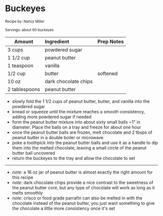 # Buckeyes

<small>Recipe by: Nancy Miller</small>

<small>Servings: about 60 buckeyes</small>

| Amount        | Ingredient           | Prep Notes |
| ------------- | :------------------- | :--------- |
| 3 cups        | powdered sugar       |            |
| 1 1/2 cup     | peanut butter        |            |
| 1 teaspoon    | vanilla              |            |
| 1/2 cup       | butter               | softened   |
| 10 oz         | dark chocolate chips |            |
| 2 tablespoons | peanut butter        |            |

- slowly fold the 1 1/2 cups of peanut butter, butter, and vanilla into the powdered sugar
- knead or squeeze until the mixture reaches a smooth consistency, adding more powdered sugar if needed
- form the peanut butter mixture into about sixty small balls ~1" in diameter. Place the balls on a tray and freeze for about one hour
- once the peanut butter balls are frozen, melt chocolate and 2 tbsps of peanut butter in a double boiler or microwave
- poke a toothpick into the peanut butter balls and use it as a handle to dip them into the melted chocolate, leaving a small circle of the peanut butter ball uncovered
- return the buckeyes to the tray and allow the chocolate to set

---

- _note_: a 16 oz jar of peanut butter is almost exactly the right amount for this recipe
- _note_: dark chocolate chips provide a nice contrast to the sweetness of the peanut butter core, but any type of chocolate will work as long as it melts smoothly
- _note_: crisco or food grade parrafin can also be melted in with the chocolate instead of the peanut butter, you just want something to give the chocolate a little more consistency once it's set

<!-- Tags:
- peanut butter
- chocolate
- vegetarian
- easy
- stove
-->
